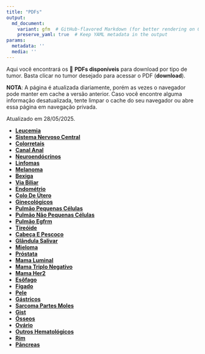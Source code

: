 ```yaml
---
title: "PDFs"
output: 
  md_document:
    variant: gfm  # GitHub-flavored Markdown (for better rendering on GitHub)
    preserve_yaml: true  # Keep YAML metadata in the output
params:
  metadata: ''
  media: ''
---
```


<script async src="https://scripts.simpleanalyticscdn.com/latest.js"></script>

Aqui você encontrará os 📝 **PDFs disponíveis** para download por tipo
de tumor. Basta clicar no tumor desejado para acessar o PDF
(**download**).

**NOTA**: A página é atualizada diariamente, porém as vezes o navegador
pode manter em cache a versão anterior. Caso você encontre alguma
informação desatualizada, tente limpar o cache do seu navegador ou abre
essa página em navegação privada.

Atualizado em 28/05/2025.

- [**Leucemia**](https://coeoralmeds-e768.restdb.io/media/6836a3f3f63b8048001c3be7?download=true)
- [**Sistema Nervoso
  Central**](https://coeoralmeds-e768.restdb.io/media/6836a3f4f63b8048001c3be9?download=true)
- [**Colorretais**](https://coeoralmeds-e768.restdb.io/media/6836a3f6f63b8048001c3bef?download=true)
- [**Canal
  Anal**](https://coeoralmeds-e768.restdb.io/media/6836a3f7f63b8048001c3bf1?download=true)
- [**Neuroendócrinos**](https://coeoralmeds-e768.restdb.io/media/6836a3f8f63b8048001c3bf3?download=true)
- [**Linfomas**](https://coeoralmeds-e768.restdb.io/media/6836a3faf63b8048001c3bf5?download=true)
- [**Melanoma**](https://coeoralmeds-e768.restdb.io/media/6836a3fbf63b8048001c3bf7?download=true)
- [**Bexiga**](https://coeoralmeds-e768.restdb.io/media/6836a3fcf63b8048001c3bfa?download=true)
- [**Via
  Biliar**](https://coeoralmeds-e768.restdb.io/media/6836a3fdf63b8048001c3bfc?download=true)
- [**Endométrio**](https://coeoralmeds-e768.restdb.io/media/6836a3fef63b8048001c3bfd?download=true)
- [**Colo De
  Útero**](https://coeoralmeds-e768.restdb.io/media/6836a3fff63b8048001c3bff?download=true)
- [**Ginecológicos**](https://coeoralmeds-e768.restdb.io/media/6836a400f63b8048001c3c01?download=true)
- [**Pulmão Pequenas
  Células**](https://coeoralmeds-e768.restdb.io/media/6836a401f63b8048001c3c03?download=true)
- [**Pulmão Não Pequenas
  Células**](https://coeoralmeds-e768.restdb.io/media/6836a402f63b8048001c3c05?download=true)
- [**Pulmão
  Egfrm**](https://coeoralmeds-e768.restdb.io/media/6836a403f63b8048001c3c07?download=true)
- [**Tireóide**](https://coeoralmeds-e768.restdb.io/media/6836a406f63b8048001c3c0b?download=true)
- [**Cabeça E
  Pescoço**](https://coeoralmeds-e768.restdb.io/media/6836a407f63b8048001c3c0d?download=true)
- [**Glândula
  Salivar**](https://coeoralmeds-e768.restdb.io/media/6836a408f63b8048001c3c12?download=true)
- [**Mieloma**](https://coeoralmeds-e768.restdb.io/media/6836a409f63b8048001c3c14?download=true)
- [**Próstata**](https://coeoralmeds-e768.restdb.io/media/6836a40af63b8048001c3c16?download=true)
- [**Mama
  Luminal**](https://coeoralmeds-e768.restdb.io/media/6836a40cf63b8048001c3c1a?download=true)
- [**Mama Triplo
  Negativo**](https://coeoralmeds-e768.restdb.io/media/6836a40ef63b8048001c3c1c?download=true)
- [**Mama
  Her2**](https://coeoralmeds-e768.restdb.io/media/6836a40ff63b8048001c3c1e?download=true)
- [**Esôfago**](https://coeoralmeds-e768.restdb.io/media/6836a410f63b8048001c3c20?download=true)
- [**Fígado**](https://coeoralmeds-e768.restdb.io/media/6836a411f63b8048001c3c22?download=true)
- [**Pele**](https://coeoralmeds-e768.restdb.io/media/6836a412f63b8048001c3c24?download=true)
- [**Gástricos**](https://coeoralmeds-e768.restdb.io/media/6836a413f63b8048001c3c26?download=true)
- [**Sarcoma Partes
  Moles**](https://coeoralmeds-e768.restdb.io/media/6836a415f63b8048001c3c28?download=true)
- [**Gist**](https://coeoralmeds-e768.restdb.io/media/6836a416f63b8048001c3c2a?download=true)
- [**Ósseos**](https://coeoralmeds-e768.restdb.io/media/6836a418f63b8048001c3c2d?download=true)
- [**Ovário**](https://coeoralmeds-e768.restdb.io/media/6836a419f63b8048001c3c2f?download=true)
- [**Outros
  Hematológicos**](https://coeoralmeds-e768.restdb.io/media/6836a41af63b8048001c3c31?download=true)
- [**Rim**](https://coeoralmeds-e768.restdb.io/media/6836a41bf63b8048001c3c32?download=true)
- [**Pâncreas**](https://coeoralmeds-e768.restdb.io/media/6836a41cf63b8048001c3c34?download=true)
